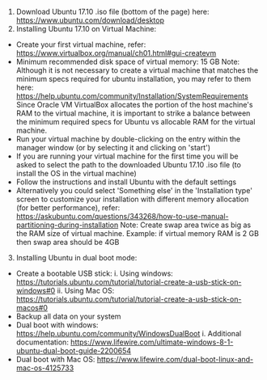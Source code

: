 1. Download Ubuntu 17.10 .iso file (bottom of the page) here: https://www.ubuntu.com/download/desktop
2. Installing Ubuntu 17.10 on Virtual Machine:
  *	Create your first virtual machine, refer: https://www.virtualbox.org/manual/ch01.html#gui-createvm
  * Minimum recommended disk space of virtual memory: 15 GB
Note: Although it is not necessary to create a virtual machine that matches the minimum specs required for ubuntu installation, you may refer to them here: https://help.ubuntu.com/community/Installation/SystemRequirements
Since Oracle VM VirtualBox allocates the portion of the host machine's RAM to the virtual machine, it is important to strike a balance between the minimum required specs for Ubuntu vs allocable RAM for the virtual machine.
  * Run your virtual machine by double-clicking on the entry within the manager window (or by selecting it and clicking on 'start')
  * If you are running your virtual machine for the first time you will be asked to select the path to the downloaded Ubuntu 17.10 .iso file (to install the OS in the virtual machine)
  * Follow the instructions and install Ubuntu with the default settings
  *	Alternatively you could select 'Something else' in the 'Installation type' screen to customize your installation with different memory allocation (for better performance), refer: https://askubuntu.com/questions/343268/how-to-use-manual-partitioning-during-installation
Note: Create swap area twice as big as the RAM size of virtual machine. Example: if virtual memory RAM is 2 GB then swap area should be 4GB
3. Installing Ubuntu in dual boot mode:
  * Create a bootable USB stick:
    i. Using windows: https://tutorials.ubuntu.com/tutorial/tutorial-create-a-usb-stick-on-windows#0
    ii. Using Mac OS: https://tutorials.ubuntu.com/tutorial/tutorial-create-a-usb-stick-on-macos#0
  * Backup all data on your system
  * Dual boot with windows: https://help.ubuntu.com/community/WindowsDualBoot
    i. Additional documentation: https://www.lifewire.com/ultimate-windows-8-1-ubuntu-dual-boot-guide-2200654
  * Dual boot with Mac OS: https://www.lifewire.com/dual-boot-linux-and-mac-os-4125733
